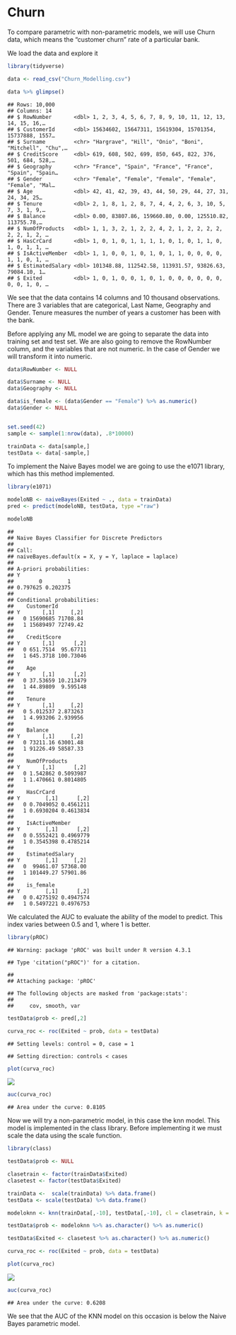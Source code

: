 Churn
================

To compare parametric with non-parametric models, we will use Churn
data, which means the “customer churn” rate of a particular bank.

We load the data and explore it

``` r
library(tidyverse)

data <- read_csv("Churn_Modelling.csv")

data %>% glimpse()
```

    ## Rows: 10,000
    ## Columns: 14
    ## $ RowNumber       <dbl> 1, 2, 3, 4, 5, 6, 7, 8, 9, 10, 11, 12, 13, 14, 15, 16,…
    ## $ CustomerId      <dbl> 15634602, 15647311, 15619304, 15701354, 15737888, 1557…
    ## $ Surname         <chr> "Hargrave", "Hill", "Onio", "Boni", "Mitchell", "Chu",…
    ## $ CreditScore     <dbl> 619, 608, 502, 699, 850, 645, 822, 376, 501, 684, 528,…
    ## $ Geography       <chr> "France", "Spain", "France", "France", "Spain", "Spain…
    ## $ Gender          <chr> "Female", "Female", "Female", "Female", "Female", "Mal…
    ## $ Age             <dbl> 42, 41, 42, 39, 43, 44, 50, 29, 44, 27, 31, 24, 34, 25…
    ## $ Tenure          <dbl> 2, 1, 8, 1, 2, 8, 7, 4, 4, 2, 6, 3, 10, 5, 7, 3, 1, 9,…
    ## $ Balance         <dbl> 0.00, 83807.86, 159660.80, 0.00, 125510.82, 113755.78,…
    ## $ NumOfProducts   <dbl> 1, 1, 3, 2, 1, 2, 2, 4, 2, 1, 2, 2, 2, 2, 2, 2, 1, 2, …
    ## $ HasCrCard       <dbl> 1, 0, 1, 0, 1, 1, 1, 1, 0, 1, 0, 1, 1, 0, 1, 0, 1, 1, …
    ## $ IsActiveMember  <dbl> 1, 1, 0, 0, 1, 0, 1, 0, 1, 1, 0, 0, 0, 0, 1, 1, 0, 1, …
    ## $ EstimatedSalary <dbl> 101348.88, 112542.58, 113931.57, 93826.63, 79084.10, 1…
    ## $ Exited          <dbl> 1, 0, 1, 0, 0, 1, 0, 1, 0, 0, 0, 0, 0, 0, 0, 0, 1, 0, …

We see that the data contains 14 columns and 10 thousand observations.
There are 3 variables that are categorical, Last Name, Geography and
Gender. Tenure measures the number of years a customer has been with the
bank.

Before applying any ML model we are going to separate the data into
training set and test set. We are also going to remove the RowNumber
column, and the variables that are not numeric. In the case of Gender we
will transform it into numeric.

``` r
data$RowNumber <- NULL

data$Surname <- NULL
data$Geography <- NULL

data$is_female <- (data$Gender == "Female") %>% as.numeric()
data$Gender <- NULL


set.seed(42)
sample <- sample(1:nrow(data), .8*10000)

trainData <- data[sample,]
testData <- data[-sample,]
```

To implement the Naive Bayes model we are going to use the e1071
library, which has this method implemented.

``` r
library(e1071)

modeloNB <- naiveBayes(Exited ~ ., data = trainData)
pred <- predict(modeloNB, testData, type ="raw")

modeloNB
```

    ## 
    ## Naive Bayes Classifier for Discrete Predictors
    ## 
    ## Call:
    ## naiveBayes.default(x = X, y = Y, laplace = laplace)
    ## 
    ## A-priori probabilities:
    ## Y
    ##        0        1 
    ## 0.797625 0.202375 
    ## 
    ## Conditional probabilities:
    ##    CustomerId
    ## Y       [,1]     [,2]
    ##   0 15690685 71708.84
    ##   1 15689497 72749.42
    ## 
    ##    CreditScore
    ## Y       [,1]      [,2]
    ##   0 651.7514  95.67711
    ##   1 645.3718 100.73046
    ## 
    ##    Age
    ## Y       [,1]      [,2]
    ##   0 37.53659 10.213479
    ##   1 44.89809  9.595148
    ## 
    ##    Tenure
    ## Y       [,1]     [,2]
    ##   0 5.012537 2.873263
    ##   1 4.993206 2.939956
    ## 
    ##    Balance
    ## Y       [,1]     [,2]
    ##   0 73211.16 63001.48
    ##   1 91226.49 58587.33
    ## 
    ##    NumOfProducts
    ## Y       [,1]      [,2]
    ##   0 1.542862 0.5093987
    ##   1 1.470661 0.8014805
    ## 
    ##    HasCrCard
    ## Y        [,1]      [,2]
    ##   0 0.7049052 0.4561211
    ##   1 0.6930204 0.4613834
    ## 
    ##    IsActiveMember
    ## Y        [,1]      [,2]
    ##   0 0.5552421 0.4969779
    ##   1 0.3545398 0.4785214
    ## 
    ##    EstimatedSalary
    ## Y        [,1]     [,2]
    ##   0  99461.07 57368.00
    ##   1 101449.27 57901.86
    ## 
    ##    is_female
    ## Y        [,1]      [,2]
    ##   0 0.4275192 0.4947574
    ##   1 0.5497221 0.4976753

We calculated the AUC to evaluate the ability of the model to predict.
This index varies between 0.5 and 1, where 1 is better.

``` r
library(pROC)
```

    ## Warning: package 'pROC' was built under R version 4.3.1

    ## Type 'citation("pROC")' for a citation.

    ## 
    ## Attaching package: 'pROC'

    ## The following objects are masked from 'package:stats':
    ## 
    ##     cov, smooth, var

``` r
testData$prob <- pred[,2]

curva_roc <- roc(Exited ~ prob, data = testData)
```

    ## Setting levels: control = 0, case = 1

    ## Setting direction: controls < cases

``` r
plot(curva_roc)    
```

![](Churn_files/figure-gfm/unnamed-chunk-4-1.png)<!-- -->

``` r
auc(curva_roc)
```

    ## Area under the curve: 0.8105

Now we will try a non-parametric model, in this case the knn model. This
model is implemented in the class library. Before implementing it we
must scale the data using the scale function.

``` r
library(class)

testData$prob <- NULL

clasetrain <- factor(trainData$Exited)
clasetest <- factor(testData$Exited)

trainData <-  scale(trainData) %>% data.frame()
testData <- scale(testData) %>% data.frame()

modeloknn <- knn(trainData[,-10], testData[,-10], cl = clasetrain, k = 15, prob = TRUE)

testData$prob <- modeloknn %>% as.character() %>% as.numeric()

testData$Exited <- clasetest %>% as.character() %>% as.numeric()

curva_roc <- roc(Exited ~ prob, data = testData)

plot(curva_roc)    
```

![](Churn_files/figure-gfm/unnamed-chunk-5-1.png)<!-- -->

``` r
auc(curva_roc)
```

    ## Area under the curve: 0.6208

We see that the AUC of the KNN model on this occasion is below the Naive
Bayes parametric model.
